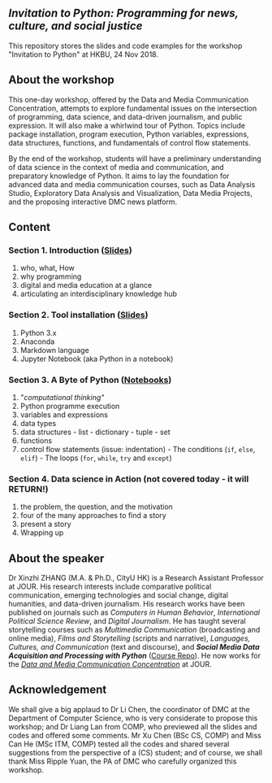 ## *Invitation to Python: Programming for news, culture, and social justice*

This repository stores the slides and code examples for the workshop "Invitation to Python" at HKBU, 24 Nov 2018.

## About the workshop
This one-day workshop, offered by the Data and Media Communication Concentration, attempts to explore fundamental issues on the intersection of programming, data science, and data-driven journalism, and public expression. It will also make a whirlwind tour of Python. Topics include package installation, program execution, Python variables, expressions, data structures, functions, and fundamentals of control flow statements.
<p> By the end of the workshop, students will have a preliminary understanding of data science in the context of media and communication, and preparatory knowledge of Python. It aims to lay the foundation for advanced data and media communication courses, such as Data Analysis Studio, Exploratory Data Analysis and Visualization, Data Media Projects, and the proposing interactive DMC news platform.


## Content ##
### **Section 1. Introduction** ([Slides](/slides))
   1. who, what, How
   2. why programming
   3. digital and media education at a glance
   4. articulating an interdisciplinary knowledge hub  


### **Section 2. Tool installation** ([Slides](/slides))
   1. Python 3.x
   2. Anaconda
   3. Markdown language
   4. Jupyter Notebook (aka Python in a notebook)


### **Section 3. A Byte of Python** ([Notebooks](/notebooks))
  1. "*computational thinking"*
  1. Python programme execution
  2. variables and expressions
  3. data types
  4. data structures
    - list
    - dictionary
    - tuple
    - set
  5. functions
  6. control flow statements (issue: indentation)
    - The conditions (```if```, ```else```, ```elif```)
    - The loops (```for```, ```while```, ```try``` and ```except```)  


### **Section 4. Data science in Action (not covered today - it will RETURN!)**
   1. the problem, the question, and the motivation
   2. four of the many approaches to find a story
   3. present a story
   4. Wrapping up


## About the speaker
Dr Xinzhi ZHANG (M.A. & Ph.D., CityU HK) is a Research Assistant Professor at JOUR. His research interests include comparative political communication, emerging technologies and social change, digital humanities, and data-driven journalism. His research works have been published on journals such as *Computers in Human Behavior*, *International Political Science Review*, and *Digital Journalism*. He has taught several storytelling courses such as *Multimedia Communication* (broadcasting and online media), *Films and Storytelling* (scripts and narrative), *Languages, Cultures, and Communication* (text and discourse), and ***Social Media Data Acquisition and Processing with Python*** ([Course Repo](https://github.com/xzzhang2/201819A_cityu_com5507)). He now works for the *[Data and Media Communication Concentration](http://bu-dmc.hkbu.edu.hk/)* at JOUR.

## Acknowledgement  
We shall give a big applaud to Dr Li Chen, the coordinator of DMC at the Department of Computer Science, who is very considerate to propose this workshop; and Dr Liang Lan from COMP, who previewed all the slides and codes and offered some comments. Mr Xu Chen (BSc CS, COMP) and Miss Can He (MSc ITM, COMP) tested all the codes and shared several suggestions from the perspective of a (CS) student; and of course, we shall thank Miss Ripple Yuan, the PA of DMC who carefully organized this workshop.
